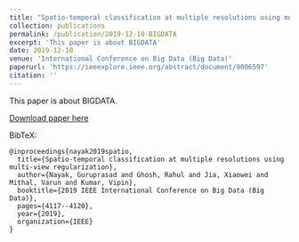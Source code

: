 ```yaml
---
title: "Spatio-temporal classification at multiple resolutions using multi-view regularization"
collection: publications
permalink: /publication/2019-12-10-BIGDATA
excerpt: 'This paper is about BIGDATA'
date: 2019-12-10
venue: 'International Conference on Big Data (Big Data)'
paperurl: 'https://ieeexplore.ieee.org/abstract/document/9006597'
citation: ''
---
```

This paper is about BIGDATA.

[Download paper here](https://ieeexplore.ieee.org/abstract/document/9006597)

BibTeX:
```
@inproceedings{nayak2019spatio,
  title={Spatio-temporal classification at multiple resolutions using multi-view regularization},
  author={Nayak, Guruprasad and Ghosh, Rahul and Jia, Xiaowei and Mithal, Varun and Kumar, Vipin},
  booktitle={2019 IEEE International Conference on Big Data (Big Data)},
  pages={4117--4120},
  year={2019},
  organization={IEEE}
}
```
